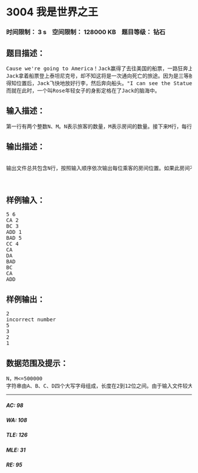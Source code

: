 # 3004 我是世界之王   
### 时间限制： 3 s&nbsp;&nbsp;&nbsp;&nbsp;空间限制： 128000 KB&nbsp;&nbsp;&nbsp;&nbsp;题目等级： 钻石  
## 题目描述：  

<pre>
Cause we're going to America！Jack赢得了去往美国的船票，一路狂奔上船。这里是泰坦尼克号，空前奢华、永不沉没的泰坦尼克号。1912年4月10日，这艘曾是人类史上建造过的最大最豪华的的两万吨巨轮开始了她的处女航。目的地：美国。270米的庞大身躯在无际的海洋上驰骋，她是当之无愧的时代的骄子。
Jack拿着船票登上泰坦尼克号，却不知这将是一次通向死亡的旅途。因为是三等舱，船票上只标注了房间的英文编号，却没有标注具体位置。同Jack一块的其他三等舱旅客也不知所措。索性船员意识到了这点，将房间编号及其对应的位置张贴了出来。房间的引文编号仅由A、B、C、D四个字母组成，长度从2个到12个字母不等。Jack和其他乘客都想快点知道自己的房间在什么地方。
得知位置后，Jack飞快地放好行李，然后奔向船头。"I can see the Statue of Liberty already（自由女神像）."Jack已经按耐不出自己的心情，仿佛美国就在前方。他爬上桅杆，眺望着远方，"I'm the king of the world! I'm the king of the world!"
而就在此时，一个叫Rose年轻女子的身影定格在了Jack的脑海中。
</pre>
  
  
## 输入描述：  

<pre>
第一行有两个整数N、M。N表示旅客的数量，M表示房间的数量。接下来M行，每行为一个字符串和一个整数，分别表示房间的英文编号和房间的具体位置。在接下来N行每行有一个字符串，表示这N位乘客的房间的英文编号。数据保证编号仅由A、B、C、D四个大写字母组成。
</pre>
  
  
## 输出描述：  

<pre>

输出文件总共包含N行，按照输入顺序依次输出每位乘客的房间位置。如果此房间不存在，则输出incorrect number。

 
</pre>
  
  
## 样例输入：  

<pre>
5 6
CA 2
BC 3
ADD 1
BAD 5
CC 4
CA
DA
BAD
BC
CA
ADD
</pre>
  
  
## 样例输出：  

<pre>
2
incorrect number
5
3
2
1
</pre>
  
  
## 数据范围及提示：  

<pre>
N，M<=500000
字符串由A、B、C、D四个大写字母组成，长度在2到12位之间。由于输入文件较大，建议使用scanf输入。
</pre>
  
  
***  

##### AC: 98  
##### WA: 108  
##### TLE: 126  
##### MLE: 31  
##### RE: 95  
